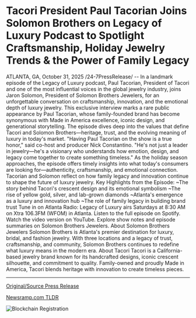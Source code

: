 # Tacori President Paul Tacorian Joins Solomon Brothers on Legacy of Luxury Podcast to Spotlight Craftsmanship, Holiday Jewelry Trends &amp; the Power of Family Legacy

ATLANTA, GA, October 31, 2025 /24-7PressRelease/ -- In a landmark episode of the Legacy of Luxury podcast, Paul Tacorian, President of Tacori and one of the most influential voices in the global jewelry industry, joins Jaron Solomon, President of Solomon Brothers Jewelers, for an unforgettable conversation on craftsmanship, innovation, and the emotional depth of luxury jewelry.  This exclusive interview marks a rare public appearance by Paul Tacorian, whose family-founded brand has become synonymous with Made in America excellence, iconic design, and generational storytelling. The episode dives deep into the values that define Tacori and Solomon Brothers—heritage, trust, and the evolving meaning of luxury in today's market.  "Having Paul Tacorian on the show is a true honor," said co-host and producer Nick Constantino. "He's not just a leader in jewelry—he's a visionary who understands how emotion, design, and legacy come together to create something timeless."  As the holiday season approaches, the episode offers timely insights into what today's consumers are looking for—authenticity, craftsmanship, and emotional connection. Tacorian and Solomon reflect on how family legacy and innovation continue to shape the future of luxury jewelry.  Key Highlights from the Episode:  ~The story behind Tacori's crescent design and its emotional symbolism ~The rise of yellow gold, silver, and lab-grown diamonds ~Atlanta's emergence as a luxury and innovation hub ~The role of family legacy in building brand trust  Tune in on Atlanta Radio: Legacy of Luxury airs Saturdays at 8:30 AM on Xtra 106.3FM (WFOM) in Atlanta. Listen to the full episode on Spotify. Watch the video version on YouTube. Explore show notes and episode summaries on Solomon Brothers Jewelers.  About Solomon Brothers Jewelers Solomon Brothers is Atlanta's premier destination for luxury, bridal, and fashion jewelry. With three locations and a legacy of trust, craftsmanship, and community, Solomon Brothers continues to redefine what luxury means in the modern era.  About Tacori Tacori is a California-based jewelry brand known for its handcrafted designs, iconic crescent silhouette, and commitment to quality. Family-owned and proudly Made in America, Tacori blends heritage with innovation to create timeless pieces. 

---

[Original/Source Press Release](https://www.24-7pressrelease.com/press-release/528271/tacori-president-paul-tacorian-joins-solomon-brothers-on-legacy-of-luxury-podcast-to-spotlight-craftsmanship-holiday-jewelry-trends-the-power-of-family-legacy)
                    

[Newsramp.com TLDR](https://newsramp.com/curated-news/jewelry-titans-reveal-luxury-s-emotional-core-in-landmark-podcast/fd85a7b693800e74d583bd8f38bf5365) 

 

 



![Blockchain Registration](https://cdn.newsramp.app/24-7PressRelease/qrcode/2510/31/yogaMwFc.webp)